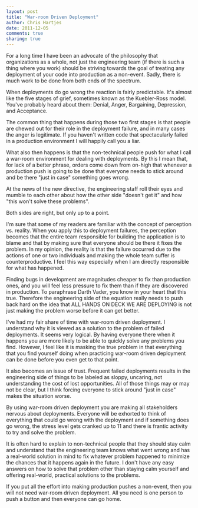 ```yaml
---
layout: post
title: "War-room Driven Deployment" 
author: Chris Hartjes
date: 2011-12-05
comments: true 
sharing: true 
---
```

For a long time I have been an advocate of the philosophy that organizations
as a whole, not just the engineering team (if there is such a thing where
you work) should be striving towards the goal of treating any deployment
of your code into production as a non-event. Sadly, there is much work to be
done from both ends of the spectrum.

When deployments do go wrong the reaction is fairly predictable. It's almost 
like the five stages of grief, sometimes known as the Kuebler-Ross model. 
You've probably heard about them: Denial, Anger, Bargaining, Depression, 
and Acceptance.

The common thing that happens during those two first stages is that people are 
chewed out for their role in the deployment failure, and in many cases the anger
is legitimate. If you haven't written code that spectacularly failed in a 
production environment I will happily call you a liar.

What also then happens is that the non-technical people push for what I call a
war-room environment for dealing with deployments. By this I mean that, for
lack of a better phrase, orders come down from on-high that whenever a 
production push is going to be done that everyone needs to stick around and be
there "just in case" something goes wrong.

At the news of the new directive, the engineering staff roll their eyes and
mumble to each other about how the other side "doesn't get it" and how "this
won't solve these problems".

Both sides are right, but only up to a point.

I'm sure that some of my readers are familiar with the concept of perception
vs. reality. When you apply this to deployment failures, the perception
becomes that the entire team responsible for building the application
is to blame and that by making sure that everyone should be there it fixes
the problem. In my opinion, the reality is that the failure occurred due to 
the actions of one or two individuals and making the whole team suffer is 
counterproductive. I feel this way especially when I am directly responsible
for what has happened.

Finding bugs in development are magnitudes cheaper to fix than production ones,
and you will feel less pressure to fix them than if they are discovered in
production. To paraphrase Darth Vader, you know in your heart that this true.
Therefore the engineering side of the equation really needs to push back hard
on the idea that ALL HANDS ON DECK WE ARE DEPLOYING is not just making the
problem worse before it can get better.

I've had my fair share of time with war-room driven deployment. I understand
why it is viewed as a solution to the problem of failed deployments. It seems
very logical. By having everyone there when it happens you are more likely
to be able to quickly solve any problems you find. However, I feel like it is
masking the true problem in that everything that you find yourself doing when
practicing war-room driven deployment can be done before you even get to that 
point.

It also becomes an issue of trust. Frequent failed deployments results in the
engineering side of things to be labeled as sloppy, uncaring, not understanding
the cost of lost opportunities. All of those things may or may not be clear, but
I think forcing everyone to stick around "just in case" makes the situation worse.

By using war-room driven deployment you are making all stakeholders nervous about
deployments. Everyone will be exhorted to think of everything that could go wrong
with the deployment and if something does go wrong, the stress level gets cranked
up to 11 and there is frantic activity to try and solve the problem.

It is often hard to explain to non-technical people that they should stay calm
and understand that the engineering team knows what went wrong and has a real-world
solution in mind to fix whatever problem happened to minimize the chances that
it happens again in the future. I don't have any easy answers on how to solve
that problem other than staying calm yourself and offering real-world, practical
solutions to the problems.

If you put all the effort into making production pushes a non-event, then you will
not need war-room driven deployment. All you need is one person to push a button
and then everyone can go home.
